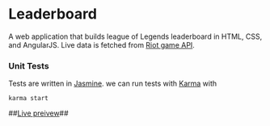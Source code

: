 # Leaderboard
A web application that builds league of Legends leaderboard in HTML, CSS, and AngularJS. Live data is fetched from [Riot game API](https://developer.riotgames.com/).


### Unit Tests ###

Tests are written in [Jasmine](http://jasmine.github.io/).
we can run tests with [Karma](http://karma-runner.github.io/0.13/index.html) with

```karma start```

##[Live preivew](https://cdn.rawgit.com/bon22801/Leaderboard/master/app/index.html)##
